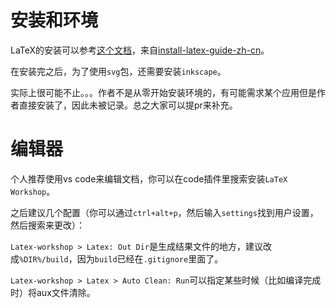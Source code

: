 # 安装和环境

LaTeX的安装可以参考[这个文档](http://tug.ctan.org/info/install-latex-guide-zh-cn/install-latex-guide-zh-cn.pdf)，来自[install-latex-guide-zh-cn](https://github.com/OsbertWang/install-latex-guide-zh-cn)。

在安装完之后，为了使用`svg`包，还需要安装`inkscape`。

实际上很可能不止。。。作者不是从零开始安装环境的，有可能需求某个应用但是作者直接安装了，因此未被记录。总之大家可以提pr来补充。



# 编辑器

个人推荐使用vs code来编辑文档，你可以在code插件里搜索安装`LaTeX Workshop`。

之后建议几个配置（你可以通过`ctrl+alt+p`，然后输入`settings`找到用户设置，然后搜索来更改）：

`Latex-workshop > Latex: Out Dir`是生成结果文件的地方，建议改成`%DIR%/build`，因为`build`已经在`.gitignore`里面了。

`Latex-workshop > Latex > Auto Clean: Run`可以指定某些时候（比如编译完成时）将aux文件清除。
